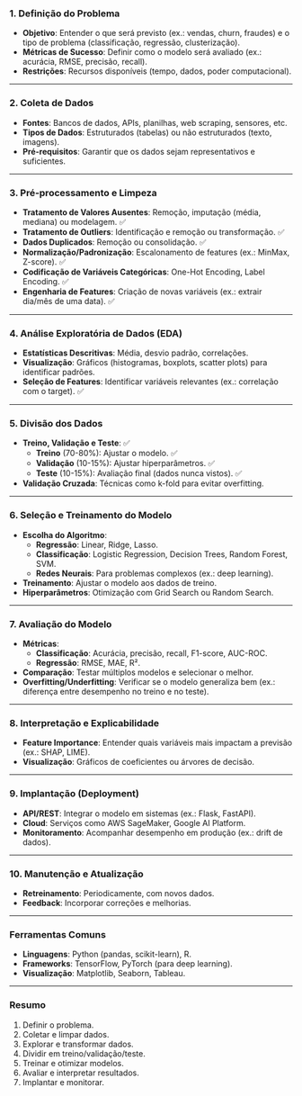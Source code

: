 ### **1. Definição do Problema**
- **Objetivo**: Entender o que será previsto (ex.: vendas, churn, fraudes) e o tipo de problema (classificação, regressão, clusterização).
- **Métricas de Sucesso**: Definir como o modelo será avaliado (ex.: acurácia, RMSE, precisão, recall).
- **Restrições**: Recursos disponíveis (tempo, dados, poder computacional).

---

### **2. Coleta de Dados**
- **Fontes**: Bancos de dados, APIs, planilhas, web scraping, sensores, etc.
- **Tipos de Dados**: Estruturados (tabelas) ou não estruturados (texto, imagens).
- **Pré-requisitos**: Garantir que os dados sejam representativos e suficientes.

---

### **3. Pré-processamento e Limpeza**
- **Tratamento de Valores Ausentes**: Remoção, imputação (média, mediana) ou modelagem. ✅
- **Tratamento de Outliers**: Identificação e remoção ou transformação. ✅
- **Dados Duplicados**: Remoção ou consolidação. ✅
- **Normalização/Padronização**: Escalonamento de features (ex.: MinMax, Z-score). ✅
- **Codificação de Variáveis Categóricas**: One-Hot Encoding, Label Encoding. ✅
- **Engenharia de Features**: Criação de novas variáveis (ex.: extrair dia/mês de uma data). ✅

---

### **4. Análise Exploratória de Dados (EDA)**
- **Estatísticas Descritivas**: Média, desvio padrão, correlações.
- **Visualização**: Gráficos (histogramas, boxplots, scatter plots) para identificar padrões.
- **Seleção de Features**: Identificar variáveis relevantes (ex.: correlação com o target). ✅

---

### **5. Divisão dos Dados**
- **Treino, Validação e Teste**:  ✅
  - **Treino** (70-80%): Ajustar o modelo. ✅
  - **Validação** (10-15%): Ajustar hiperparâmetros. ✅
  - **Teste** (10-15%): Avaliação final (dados nunca vistos). ✅
- **Validação Cruzada**: Técnicas como k-fold para evitar overfitting. 

---

### **6. Seleção e Treinamento do Modelo**
- **Escolha do Algoritmo**:
  - **Regressão**: Linear, Ridge, Lasso.
  - **Classificação**: Logistic Regression, Decision Trees, Random Forest, SVM.
  - **Redes Neurais**: Para problemas complexos (ex.: deep learning).
- **Treinamento**: Ajustar o modelo aos dados de treino.
- **Hiperparâmetros**: Otimização com Grid Search ou Random Search.

---

### **7. Avaliação do Modelo**
- **Métricas**:
  - **Classificação**: Acurácia, precisão, recall, F1-score, AUC-ROC.
  - **Regressão**: RMSE, MAE, R².
- **Comparação**: Testar múltiplos modelos e selecionar o melhor.
- **Overfitting/Underfitting**: Verificar se o modelo generaliza bem (ex.: diferença entre desempenho no treino e no teste).

---

### **8. Interpretação e Explicabilidade**
- **Feature Importance**: Entender quais variáveis mais impactam a previsão (ex.: SHAP, LIME).
- **Visualização**: Gráficos de coeficientes ou árvores de decisão.

---

### **9. Implantação (Deployment)**
- **API/REST**: Integrar o modelo em sistemas (ex.: Flask, FastAPI).
- **Cloud**: Serviços como AWS SageMaker, Google AI Platform.
- **Monitoramento**: Acompanhar desempenho em produção (ex.: drift de dados).

---

### **10. Manutenção e Atualização**
- **Retreinamento**: Periodicamente, com novos dados.
- **Feedback**: Incorporar correções e melhorias.

---

### **Ferramentas Comuns**
- **Linguagens**: Python (pandas, scikit-learn), R.
- **Frameworks**: TensorFlow, PyTorch (para deep learning).
- **Visualização**: Matplotlib, Seaborn, Tableau.

---

### **Resumo**
1. Definir o problema.  
2. Coletar e limpar dados.  
3. Explorar e transformar dados.  
4. Dividir em treino/validação/teste.  
5. Treinar e otimizar modelos.  
6. Avaliar e interpretar resultados.  
7. Implantar e monitorar.  
